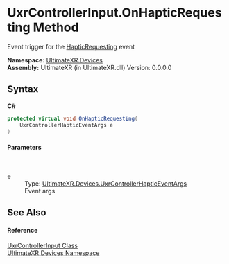# UxrControllerInput.OnHapticRequesting Method 
 

Event trigger for the <a href="E_UltimateXR_Devices_UxrControllerInput_HapticRequesting">HapticRequesting</a> event

**Namespace:**&nbsp;<a href="N_UltimateXR_Devices">UltimateXR.Devices</a><br />**Assembly:**&nbsp;UltimateXR (in UltimateXR.dll) Version: 0.0.0.0

## Syntax

**C#**<br />
``` C#
protected virtual void OnHapticRequesting(
	UxrControllerHapticEventArgs e
)
```


#### Parameters
&nbsp;<dl><dt>e</dt><dd>Type: <a href="T_UltimateXR_Devices_UxrControllerHapticEventArgs">UltimateXR.Devices.UxrControllerHapticEventArgs</a><br />Event args</dd></dl>

## See Also


#### Reference
<a href="T_UltimateXR_Devices_UxrControllerInput">UxrControllerInput Class</a><br /><a href="N_UltimateXR_Devices">UltimateXR.Devices Namespace</a><br />